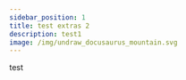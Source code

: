 ```yaml
---
sidebar_position: 1
title: test extras 2
description: test1
image: /img/undraw_docusaurus_mountain.svg
---
```

test